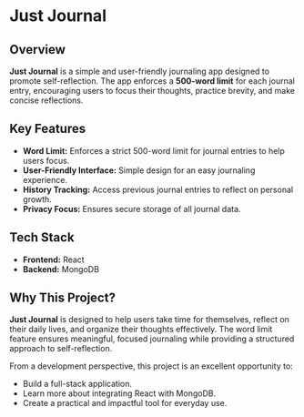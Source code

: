 # Just Journal

## Overview  
**Just Journal** is a simple and user-friendly journaling app designed to promote self-reflection. The app enforces a **500-word limit** for each journal entry, encouraging users to focus their thoughts, practice brevity, and make concise reflections.

## Key Features  
- **Word Limit:** Enforces a strict 500-word limit for journal entries to help users focus.  
- **User-Friendly Interface:** Simple design for an easy journaling experience.  
- **History Tracking:** Access previous journal entries to reflect on personal growth.  
- **Privacy Focus:** Ensures secure storage of all journal data.

## Tech Stack  
- **Frontend:** React  
- **Backend:** MongoDB  

## Why This Project?  
**Just Journal** is designed to help users take time for themselves, reflect on their daily lives, and organize their thoughts effectively. The word limit feature ensures meaningful, focused journaling while providing a structured approach to self-reflection.  

From a development perspective, this project is an excellent opportunity to:  
- Build a full-stack application.  
- Learn more about integrating React with MongoDB.  
- Create a practical and impactful tool for everyday use.



